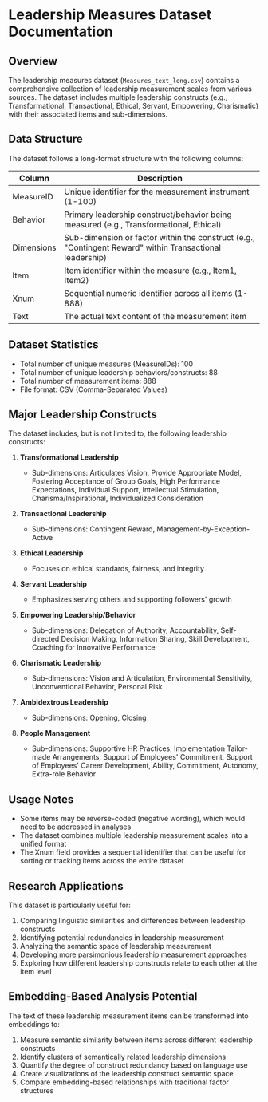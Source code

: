 # Leadership Measures Dataset Documentation

## Overview

The leadership measures dataset (`Measures_text_long.csv`) contains a comprehensive collection of leadership measurement scales from various sources. The dataset includes multiple leadership constructs (e.g., Transformational, Transactional, Ethical, Servant, Empowering, Charismatic) with their associated items and sub-dimensions.

## Data Structure

The dataset follows a long-format structure with the following columns:

| Column | Description |
|--------|-------------|
| MeasureID | Unique identifier for the measurement instrument (1-100) |
| Behavior | Primary leadership construct/behavior being measured (e.g., Transformational, Ethical) |
| Dimensions | Sub-dimension or factor within the construct (e.g., "Contingent Reward" within Transactional leadership) |
| Item | Item identifier within the measure (e.g., Item1, Item2) |
| Xnum | Sequential numeric identifier across all items (1-888) |
| Text | The actual text content of the measurement item |

## Dataset Statistics

- Total number of unique measures (MeasureIDs): 100
- Total number of unique leadership behaviors/constructs: 88
- Total number of measurement items: 888
- File format: CSV (Comma-Separated Values)

## Major Leadership Constructs

The dataset includes, but is not limited to, the following leadership constructs:

1. **Transformational Leadership**
   - Sub-dimensions: Articulates Vision, Provide Appropriate Model, Fostering Acceptance of Group Goals, High Performance Expectations, Individual Support, Intellectual Stimulation, Charisma/Inspirational, Individualized Consideration

2. **Transactional Leadership**
   - Sub-dimensions: Contingent Reward, Management-by-Exception-Active

3. **Ethical Leadership**
   - Focuses on ethical standards, fairness, and integrity

4. **Servant Leadership**
   - Emphasizes serving others and supporting followers' growth

5. **Empowering Leadership/Behavior**
   - Sub-dimensions: Delegation of Authority, Accountability, Self-directed Decision Making, Information Sharing, Skill Development, Coaching for Innovative Performance

6. **Charismatic Leadership**
   - Sub-dimensions: Vision and Articulation, Environmental Sensitivity, Unconventional Behavior, Personal Risk

7. **Ambidextrous Leadership**
   - Sub-dimensions: Opening, Closing

8. **People Management**
   - Sub-dimensions: Supportive HR Practices, Implementation Tailor-made Arrangements, Support of Employees' Commitment, Support of Employees' Career Development, Ability, Commitment, Autonomy, Extra-role Behavior

## Usage Notes

- Some items may be reverse-coded (negative wording), which would need to be addressed in analyses
- The dataset combines multiple leadership measurement scales into a unified format
- The Xnum field provides a sequential identifier that can be useful for sorting or tracking items across the entire dataset

## Research Applications

This dataset is particularly useful for:

1. Comparing linguistic similarities and differences between leadership constructs
2. Identifying potential redundancies in leadership measurement
3. Analyzing the semantic space of leadership measurement
4. Developing more parsimonious leadership measurement approaches
5. Exploring how different leadership constructs relate to each other at the item level

## Embedding-Based Analysis Potential

The text of these leadership measurement items can be transformed into embeddings to:

1. Measure semantic similarity between items across different leadership constructs
2. Identify clusters of semantically related leadership dimensions
3. Quantify the degree of construct redundancy based on language use
4. Create visualizations of the leadership construct semantic space
5. Compare embedding-based relationships with traditional factor structures 